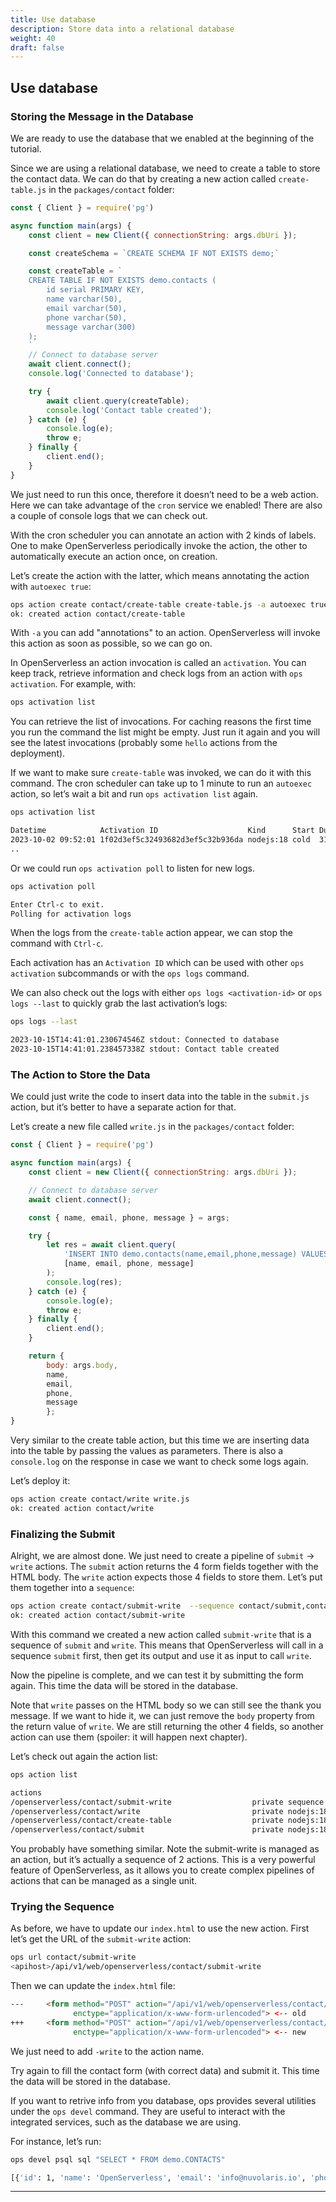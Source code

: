 ```yaml
---
title: Use database
description: Store data into a relational database
weight: 40
draft: false
---
```

## Use database

### Storing the Message in the Database

We are ready to use the database that we enabled at the beginning of the
tutorial.

Since we are using a relational database, we need to create a table to
store the contact data. We can do that by creating a new action called
`create-table.js` in the `packages/contact` folder:

```javascript
const { Client } = require('pg')

async function main(args) {
    const client = new Client({ connectionString: args.dbUri });

    const createSchema = `CREATE SCHEMA IF NOT EXISTS demo;`

    const createTable = `
    CREATE TABLE IF NOT EXISTS demo.contacts (
        id serial PRIMARY KEY,
        name varchar(50),
        email varchar(50),
        phone varchar(50),
        message varchar(300)
    );
    `
    // Connect to database server
    await client.connect();
    console.log('Connected to database');

    try {
        await client.query(createTable);
        console.log('Contact table created');
    } catch (e) {
        console.log(e);
        throw e;
    } finally {
        client.end();
    }
}
```

We just need to run this once, therefore it doesn’t need to be a web
action. Here we can take advantage of the `cron` service we enabled!
There are also a couple of console logs that we can check out.

With the cron scheduler you can annotate an action with 2 kinds of
labels. One to make OpenServerless periodically invoke the action, the
other to automatically execute an action once, on creation.

Let’s create the action with the latter, which means annotating the
action with `autoexec true`:

```bash
ops action create contact/create-table create-table.js -a autoexec true
ok: created action contact/create-table
```

With `-a` you can add "annotations" to an action. OpenServerless will
invoke this action as soon as possible, so we can go on.

In OpenServerless an action invocation is called an `activation`. You
can keep track, retrieve information and check logs from an action with
`ops activation`. For example, with:

```bash
ops activation list
```

You can retrieve the list of invocations. For caching reasons the first
time you run the command the list might be empty. Just run it again and
you will see the latest invocations (probably some `hello` actions from
the deployment).

If we want to make sure `create-table` was invoked, we can do it with
this command. The cron scheduler can take up to 1 minute to run an
`autoexec` action, so let’s wait a bit and run `ops activation list`
again.

```bash
ops activation list

Datetime            Activation ID                    Kind      Start Duration   Status  Entity
2023-10-02 09:52:01 1f02d3ef5c32493682d3ef5c32b936da nodejs:18 cold  312ms      success openserverless/create-table:0.0.1
..
```

Or we could run `ops activation poll` to listen for new logs.

```bash
ops activation poll

Enter Ctrl-c to exit.
Polling for activation logs
```

When the logs from the `create-table` action appear, we can stop the
command with `Ctrl-c`.

Each activation has an `Activation ID` which can be used with other
`ops activation` subcommands or with the `ops logs` command.

We can also check out the logs with either `ops logs <activation-id>` or
`ops logs --last` to quickly grab the last activation’s logs:

```bash
ops logs --last

2023-10-15T14:41:01.230674546Z stdout: Connected to database
2023-10-15T14:41:01.238457338Z stdout: Contact table created
```

### The Action to Store the Data

We could just write the code to insert data into the table in the
`submit.js` action, but it’s better to have a separate action for that.

Let’s create a new file called `write.js` in the `packages/contact`
folder:

```javascript
const { Client } = require('pg')

async function main(args) {
    const client = new Client({ connectionString: args.dbUri });

    // Connect to database server
    await client.connect();

    const { name, email, phone, message } = args;

    try {
        let res = await client.query(
            'INSERT INTO demo.contacts(name,email,phone,message) VALUES($1,$2,$3,$4)',
            [name, email, phone, message]
        );
        console.log(res);
    } catch (e) {
        console.log(e);
        throw e;
    } finally {
        client.end();
    }

    return {
        body: args.body,
        name,
        email,
        phone,
        message
        };
}
```

Very similar to the create table action, but this time we are inserting
data into the table by passing the values as parameters. There is also a
`console.log` on the response in case we want to check some logs again.

Let’s deploy it:

```bash
ops action create contact/write write.js
ok: created action contact/write
```

### Finalizing the Submit

Alright, we are almost done. We just need to create a pipeline of
`submit` → `write` actions. The `submit` action returns the 4 form
fields together with the HTML body. The `write` action expects those 4
fields to store them. Let’s put them together into a `sequence`:

```bash
ops action create contact/submit-write  --sequence contact/submit,contact/write --web true
ok: created action contact/submit-write
```

With this command we created a new action called `submit-write` that is
a sequence of `submit` and `write`. This means that OpenServerless will
call in a sequence `submit` first, then get its output and use it as
input to call `write`.

Now the pipeline is complete, and we can test it by submitting the form
again. This time the data will be stored in the database.

Note that `write` passes on the HTML body so we can still see the thank
you message. If we want to hide it, we can just remove the `body`
property from the return value of `write`. We are still returning the
other 4 fields, so another action can use them (spoiler: it will happen
next chapter).

Let’s check out again the action list:

```bash
ops action list

actions
/openserverless/contact/submit-write                  private sequence
/openserverless/contact/write                         private nodejs:18
/openserverless/contact/create-table                  private nodejs:18
/openserverless/contact/submit                        private nodejs:18
```

You probably have something similar. Note the submit-write is managed as
an action, but it’s actually a sequence of 2 actions. This is a very
powerful feature of OpenServerless, as it allows you to create complex
pipelines of actions that can be managed as a single unit.

### Trying the Sequence

As before, we have to update our `index.html` to use the new action.
First let’s get the URL of the `submit-write` action:

```bash
ops url contact/submit-write
<apihost>/api/v1/web/openserverless/contact/submit-write
```

Then we can update the `index.html` file:

```html
---     <form method="POST" action="/api/v1/web/openserverless/contact/submit"
              enctype="application/x-www-form-urlencoded"> <-- old
+++     <form method="POST" action="/api/v1/web/openserverless/contact/submit-write"
              enctype="application/x-www-form-urlencoded"> <-- new
```

We just need to add `-write` to the action name.

Try again to fill the contact form (with correct data) and submit it.
This time the data will be stored in the database.

If you want to retrive info from you database, ops provides several
utilities under the `ops devel` command. They are useful to interact
with the integrated services, such as the database we are using.

For instance, let’s run:

```bash
ops devel psql sql "SELECT * FROM demo.CONTACTS"

[{'id': 1, 'name': 'OpenServerless', 'email': 'info@nuvolaris.io', 'phone': '5551233210', 'message': 'This is awesome!'}]
```
---
